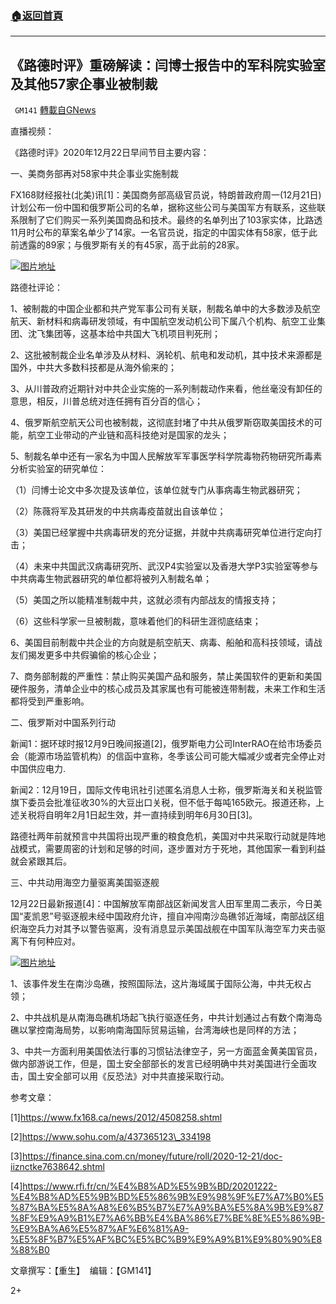 ###  [:house:返回首頁](https://github.com/ourhimalayas/txt)
---

## 《路德时评》重磅解读：闫博士报告中的军科院实验室及其他57家企事业被制裁
` GM141` [轉載自GNews](https://gnews.org/zh-hans/675769/)

直播视频：



《路德时评》2020年12月22日早间节目主要内容：

一、美商务部再对58家中共企事业实施制裁

FX168财经报社(北美)讯[1]：美国商务部高级官员说，特朗普政府周一(12月21日)计划公布一份中国和俄罗斯公司的名单，据称这些公司与美国军方有联系，这些联系限制了它们购买一系列美国商品和技术。最终的名单列出了103家实体，比路透11月时公布的草案名单少了14家。一名官员说，指定的中国实体有58家，低于此前透露的89家；与俄罗斯有关的有45家，高于此前的28家。


![]()![](https://gnews-media-offload.s3.amazonaws.com/wp-content/uploads/2020/12/22104515/%E5%88%B6%E8%A3%81%E5%90%8D%E5%BD%93-3.png)[图片地址](https://www.commerce.gov/news/press-releases/2020/12/commerce-department-will-publish-first-military-end-user-list-naming)


路德社评论：

1、被制裁的中国企业都和共产党军事公司有关联，制裁名单中的大多数涉及航空航天、新材料和病毒研发领域，有中国航空发动机公司下属八个机构、航空工业集团、沈飞集团等，这基本给中共国大飞机项目判死刑；

2、这批被制裁企业名单涉及从材料、涡轮机、航电和发动机，其中技术来源都是国外，中共大多数科技都是从海外偷来的；

3、从川普政府近期针对中共企业实施的一系列制裁动作来看，他丝毫没有卸任的意思，相反，川普总统对连任拥有百分百的信心；

4、俄罗斯航空航天公司也被制裁，这彻底封堵了中共从俄罗斯窃取美国技术的可能，航空工业带动的产业链和高科技绝对是国家的龙头；

5、制裁名单中还有一家名为中国人民解放军军事医学科学院毒物药物研究所毒素分析实验室的研究单位：

（1）闫博士论文中多次提及该单位，该单位就专门从事病毒生物武器研究；

（2）陈薇将军及其研发的中共病毒疫苗就出自该单位；

（3）美国已经掌握中共病毒研发的充分证据，并就中共病毒研究单位进行定向打击；

（4）未来中共国武汉病毒研究所、武汉P4实验室以及香港大学P3实验室等参与中共病毒生物武器研究的单位都将被列入制裁名单；

（5）美国之所以能精准制裁中共，这就必须有内部战友的情报支持；

（6）这些科学家一旦被制裁，意味着他们的科研生涯彻底结束；

6、美国目前制裁中共企业的方向就是航空航天、病毒、船舶和高科技领域，请战友们揭发更多中共假骗偷的核心企业；

7、商务部制裁的严重性：禁止购买美国产品和服务，禁止美国软件的更新和美国硬件服务，清单企业中的核心成员及其家属也有可能被连带制裁，未来工作和生活都将受到严重影响。



二、俄罗斯对中国系列行动

新闻1：据环球时报12月9日晚间报道[2]，俄罗斯电力公司InterRAO在给市场委员会（能源市场监管机构）的信函中宣称，冬季该公司可能大幅减少或者完全停止对中国供应电力.

新闻2：12月19日，国际文传电讯社引述匿名消息人士称，俄罗斯海关和关税监管旗下委员会批准征收30%的大豆出口关税，但不低于每吨165欧元。报道还称，上述关税将自明年2月1日起生效，并一直持续到明年6月30日[3]。

路德社两年前就预言中共国将出现严重的粮食危机，美国对中共采取行动就是阵地战模式，需要周密的计划和足够的时间，逐步置对方于死地，其他国家一看到利益就会紧跟其后。



三、中共动用海空力量驱离美国驱逐舰

12月22日最新报道[4]：中国解放军南部战区新闻发言人田军里周二表示，今日美国“麦凯恩”号驱逐舰未经中国政府允许，擅自冲闯南沙岛礁邻近海域，南部战区组织海空兵力对其予以警告驱离，没有消息显示美国战舰在中国军队海空军力夹击驱离下有何种应对。


![]()![](https://gnews-media-offload.s3.amazonaws.com/wp-content/uploads/2020/12/22104825/%E9%A9%B1%E9%80%90%E8%88%B0.jpg)[图片地址](https://upload.wikimedia.org/wikipedia/commons/thumb/1/1c/USS_John_S._McCain_DDG-56.jpg/1200px-USS_John_S._McCain_DDG-56.jpg)


1、该事件发生在南沙岛礁，按照国际法，这片海域属于国际公海，中共无权占领；

2、中共战机是从南海岛礁机场起飞执行驱逐任务，中共计划通过占有数个南海岛礁以掌控南海局势，以影响南海国际贸易运输，台湾海峡也是同样的方法；

3、中共一方面利用美国依法行事的习惯钻法律空子，另一方面蓝金黄美国官员，做内部游说工作，但是，国土安全部部长的发言已经明确中共对美国进行全面攻击，国土安全部可以用《反恐法》对中共直接采取行动。



参考文章：

[1]https://www.fx168.ca/news/2012/4508258.shtml

[2]https://www.sohu.com/a/437365123\_334198

[3]https://finance.sina.com.cn/money/future/roll/2020-12-21/doc-iiznctke7638642.shtml

[4]https://www.rfi.fr/cn/%E4%B8%AD%E5%9B%BD/20201222-%E4%B8%AD%E5%9B%BD%E5%86%9B%E9%98%9F%E7%A7%B0%E5%87%BA%E5%8A%A8%E6%B5%B7%E7%A9%BA%E5%8A%9B%E9%87%8F%E9%A9%B1%E7%A6%BB%E4%BA%86%E7%BE%8E%E5%86%9B-%E9%BA%A6%E5%87%AF%E6%81%A9-%E5%8F%B7%E5%AF%BC%E5%BC%B9%E9%A9%B1%E9%80%90%E8%88%B0

文章撰写：【重生】  编辑：【GM141】

2+

